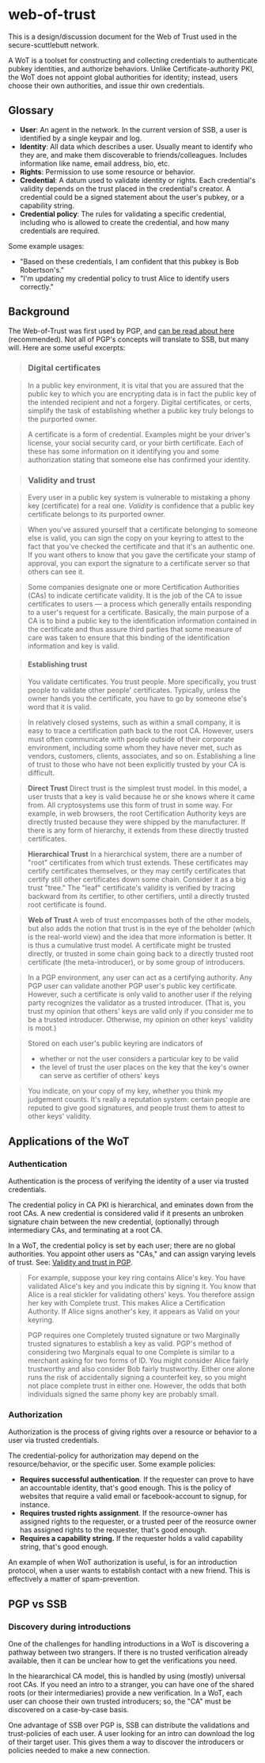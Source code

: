 # web-of-trust

This is a design/discussion document for the Web of Trust used in the secure-scuttlebutt network.

A WoT is a toolset for constructing and collecting credentials to authenticate pubkey identities, and authorize behaviors.
Unlike Certificate-authority PKI, the WoT does not appoint global authorities for identity; instead, users choose their own authorities, and issue thir own credentials.


## Glossary

 - **User**: An agent in the network. In the current version of SSB, a user is identified by a single keypair and log.
 - **Identity**: All data which describes a user. Usually meant to identify who they are, and make them discoverable to friends/colleagues. Includes information like name, email address, bio, etc.
 - **Rights**: Permission to use some resource or behavior.
 - **Credential**: A datum used to validate identity or rights. Each credential's validity depends on the trust placed in the credential's creator. A credential could be a signed statement about the user's pubkey, or a capability string.
 - **Credential policy**: The rules for validating a specific credential, including who is allowed to create the credential, and how many credentials are required.

Some example usages:

 - "Based on these credentials, I am confident that this pubkey is Bob Robertson's."
 - "I'm updating my credential policy to trust Alice to identify users correctly."

## Background

The Web-of-Trust was first used by PGP, and [can be read about here](http://www.pgpi.org/doc/pgpintro/#p17) (recommended).
Not all of PGP's concepts will translate to SSB, but many will. 
Here are some useful excerpts:

> ### Digital certificates

> In a public key environment, it is vital that you are assured that the public key to which you are encrypting data is in fact the public key of the intended recipient and not a forgery. Digital certificates, or certs, simplify the task of establishing whether a public key truly belongs to the purported owner.

> A certificate is a form of credential. Examples might be your driver's license, your social security card, or your birth certificate. Each of these has some information on it identifying you and some authorization stating that someone else has confirmed your identity. 

> ### Validity and trust

> Every user in a public key system is vulnerable to mistaking a phony key (certificate) for a real one. *Validity* is confidence that a public key certificate belongs to its purported owner.

> When you've assured yourself that a certificate belonging to someone else is valid, you can sign the copy on your keyring to attest to the fact that you've checked the certificate and that it's an authentic one. If you want others to know that you gave the certificate your stamp of approval, you can export the signature to a certificate server so that others can see it.

> Some companies designate one or more Certification Authorities (CAs) to indicate certificate validity. It is the job of the CA to issue certificates to users — a process which generally entails responding to a user's request for a certificate. Basically, the main purpose of a CA is to bind a public key to the identification information contained in the certificate and thus assure third parties that some measure of care was taken to ensure that this binding of the identification information and key is valid.

> #### Establishing trust

> You validate certificates. You trust people. More specifically, you trust people to validate other people' certificates. Typically, unless the owner hands you the certificate, you have to go by someone else's word that it is valid.

> In relatively closed systems, such as within a small company, it is easy to trace a certification path back to the root CA. However, users must often communicate with people outside of their corporate environment, including some whom they have never met, such as vendors, customers, clients, associates, and so on. Establishing a line of trust to those who have not been explicitly trusted by your CA is difficult.

> **Direct Trust**
Direct trust is the simplest trust model. In this model, a user trusts that a key is valid because he or she knows where it came from. All cryptosystems use this form of trust in some way. For example, in web browsers, the root Certification Authority keys are directly trusted because they were shipped by the manufacturer. If there is any form of hierarchy, it extends from these directly trusted certificates.

> **Hierarchical Trust**
In a hierarchical system, there are a number of "root" certificates from which trust extends. These certificates may certify certificates themselves, or they may certify certificates that certify still other certificates down some chain. Consider it as a big trust "tree." The "leaf" certificate's validity is verified by tracing backward from its certifier, to other certifiers, until a directly trusted root certificate is found.

> **Web of Trust**
A web of trust encompasses both of the other models, but also adds the notion that trust is in the eye of the beholder (which is the real-world view) and the idea that more information is better. It is thus a cumulative trust model. A certificate might be trusted directly, or trusted in some chain going back to a directly trusted root certificate (the meta-introducer), or by some group of introducers.

> In a PGP environment, any user can act as a certifying authority. Any PGP user can validate another PGP user's public key certificate. However, such a certificate is only valid to another user if the relying party recognizes the validator as a trusted introducer. (That is, you trust my opinion that others' keys are valid only if you consider me to be a trusted introducer. Otherwise, my opinion on other keys' validity is moot.)

> Stored on each user's public keyring are indicators of
> - whether or not the user considers a particular key to be valid
> - the level of trust the user places on the key that the key's owner can serve as certifier of others' keys

> You indicate, on your copy of my key, whether you think my judgement counts. It's really a reputation system: certain people are reputed to give good signatures, and people trust them to attest to other keys' validity.

## Applications of the WoT

### Authentication

Authentication is the process of verifying the identity of a user via trusted credentials.

The credential policy in CA PKI is hierarchical, and eminates down from the root CAs.
A new credential is considered valid if it presents an unbroken signature chain between the new credential, (optionally) through intermediary CAs, and terminating at a root CA.

In a WoT, the credential policy is set by each user; there are no global authorities.
You appoint other users as "CAs," and can assign varying levels of trust.
See: [Validity and trust in PGP](http://www.pgpi.org/doc/pgpintro/#p17).

> For example, suppose your key ring contains Alice's key. You have validated Alice's key and you indicate this by signing it. You know that Alice is a real stickler for validating others' keys. You therefore assign her key with Complete trust. This makes Alice a Certification Authority. If Alice signs another's key, it appears as Valid on your keyring.

> PGP requires one Completely trusted signature or two Marginally trusted signatures to establish a key as valid. PGP's method of considering two Marginals equal to one Complete is similar to a merchant asking for two forms of ID. You might consider Alice fairly trustworthy and also consider Bob fairly trustworthy. Either one alone runs the risk of accidentally signing a counterfeit key, so you might not place complete trust in either one. However, the odds that both individuals signed the same phony key are probably small.

### Authorization

Authorization is the process of giving rights over a resource or behavior to a user via trusted credentials.

The credential-policy for authorization may depend on the resource/behavior, or the specific user.
Some example policies:

 - **Requires successful authentication**. If the requester can prove to have an accountable identity, that's good enough. This is the policy of websites that require a valid email or facebook-account to signup, for instance.
 - **Requires trusted rights assignment**. If the resource-owner has assigned rights to the requester, or a trusted peer of the reosurce owner has assigned rights to the requester, that's good enough.
 - **Requires a capability string.** If the requester holds a valid capability string, that's good enough.

An example of when WoT authorization is useful, is for an introduction protocol, when a user wants to establish contact with a new friend.
This is effectively a matter of spam-prevention.

## PGP vs SSB

### Discovery during introductions

One of the challenges for handling introductions in a WoT is discovering a pathway between two strangers.
If there is no trusted verification already available, then it can be unclear how to get the verifications you need.

In the hieararchical CA model, this is handled by using (mostly) universal root CAs.
If you need an intro to a stranger, you can have one of the shared roots (or their intermediaries) provide a new verification.
In a WoT, each user can choose their own trusted introducers; so, the "CA" must be discovered on a case-by-case basis.

One advantage of SSB over PGP is, SSB can distribute the validations and trust-policies of each user.
A user looking for an intro can download the log of their target user.
This gives them a way to discover the introducers or policies needed to make a new connection.
